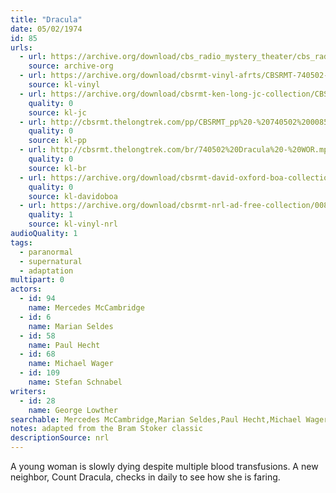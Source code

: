 ```yaml
---
title: "Dracula"
date: 05/02/1974
id: 85
urls: 
  - url: https://archive.org/download/cbs_radio_mystery_theater/cbs_radio_mystery_theater-0051-0100.zip/cbs_radio_mystery_theater-0051-0100%2Fcbsrmt_0085_dracula.mp3
    source: archive-org
  - url: https://archive.org/download/cbsrmt-vinyl-afrts/CBSRMT-740502-0085-Dracula_afrts.mp3
    source: kl-vinyl
  - url: https://archive.org/download/cbsrmt-ken-long-jc-collection/CBSRMT - 740502 0085 Dracula vbr kb2 -outro_jc.mp3
    quality: 0
    source: kl-jc
  - url: http://cbsrmt.thelongtrek.com/pp/CBSRMT_pp%20-%20740502%200085%20Dracula.mp3
    quality: 0
    source: kl-pp
  - url: http://cbsrmt.thelongtrek.com/br/740502%20Dracula%20-%20WOR.mp3
    quality: 0
    source: kl-br
  - url: https://archive.org/download/cbsrmt-david-oxford-boa-collection/CBSRMT-740502-0085-Dracula-(AFRTS)-(256-44)-{BoA}.mp3
    quality: 0
    source: kl-davidoboa
  - url: https://archive.org/download/cbsrmt-nrl-ad-free-collection/0085%20CBSRMT-740502-0085-Dracula_afrts%20(no%20ads).mp3
    quality: 1
    source: kl-vinyl-nrl
audioQuality: 1
tags: 
  - paranormal
  - supernatural
  - adaptation
multipart: 0
actors:  
  - id: 94
    name: Mercedes McCambridge  
  - id: 6
    name: Marian Seldes  
  - id: 58
    name: Paul Hecht  
  - id: 68
    name: Michael Wager  
  - id: 109
    name: Stefan Schnabel
writers:  
  - id: 28
    name: George Lowther
searchable: Mercedes McCambridge,Marian Seldes,Paul Hecht,Michael Wager,Stefan Schnabel George Lowther
notes: adapted from the Bram Stoker classic
descriptionSource: nrl
---
```

A young woman is slowly dying despite multiple blood transfusions. A new neighbor, Count Dracula, checks in daily to see how she is faring.